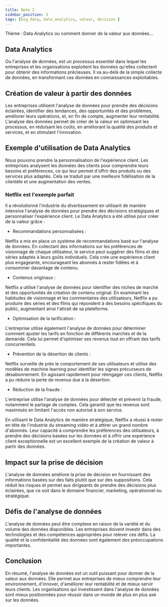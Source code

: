 ```yaml
---
title: Note 2
sidebar_position: 3
tags: [big_data, data_analytics, valeur, decision ]
---
```


Thème : Data Analytics ou comment donner de la valeur aux données...

## Data Analytics

Ou l'analyse de données, est un processus essentiel dans lequel les entreprises et les organisations exploitent les données qu'elles collectent pour obtenir des informations précieuses. Il va au-delà de la simple collecte de données, en transformant ces données en connaissances exploitables.

## Création de valeur à partir des données

Les entreprises utilisent l'analyse de données pour prendre des décisions éclairées, identifier des tendances, des opportunités et des problèmes, améliorer leurs opérations, et, en fin de compte, augmenter leur rentabilité. L'analyse des données permet de créer de la valeur en optimisant les processus, en réduisant les coûts, en améliorant la qualité des produits et services, et en stimulant l'innovation.
  
## Exemple d'utilisation de Data Analytics

Nous pouvons prendre la personnalisation de l'expérience client. Les entreprises analysent les données des clients pour comprendre leurs besoins et préférences, ce qui leur permet d'offrir des produits ou des services plus adaptés. Cela se traduit par une meilleure fidélisation de la clientèle et une augmentation des ventes.

### Netflix est l'exemple parfait

Il a révolutionné l'industrie du divertissement en utilisant de manière intensive l'analyse de données pour prendre des décisions stratégiques et personnaliser l'expérience client. Le Data Analytics a été utilisé pour créer de la valeur grâce :

- Recommandations personnalisées :

 Netflix a mis en place un système de recommandations basé sur l'analyse de données. En collectant des informations sur les préférences de visionnage de chaque utilisateur, le service peut suggérer des films et des séries adaptés à leurs goûts individuels. Cela crée une expérience client plus engageante, encourageant les abonnés à rester fidèles et à consommer davantage de contenu.

- Contenus originaux :

 Netflix a utilisé l'analyse de données pour identifier des niches de marché et des opportunités de création de contenu original. En examinant les habitudes de visionnage et les commentaires des utilisateurs, Netflix a pu produire des séries et des films qui répondent à des besoins spécifiques du public, augmentant ainsi l'attrait de sa plateforme.

- Optimisation de la tarification :

 L'entreprise utilise également l'analyse de données pour déterminer comment ajuster les tarifs en fonction de différents marchés et de la demande. Cela lui permet d'optimiser ses revenus tout en offrant des tarifs concurrentiels.

- Prévention de la désertion de clients :

 Netflix surveille de près le comportement de ses utilisateurs et utilise des modèles de machine learning pour identifier les signes précurseurs de désabonnement. En agissant rapidement pour réengager ces clients, Netflix a pu réduire la perte de revenus due à la désertion.

- Réduction de la fraude :

 L'entreprise utilise l'analyse de données pour détecter et prévenir la fraude, notamment le partage de comptes. Cela garantit que les revenus sont maximisés en limitant l'accès non autorisé à son service.

 En utilisant le Data Analytics de manière stratégique, Netflix a réussi à rester en tête de l'industrie du streaming vidéo et à attirer un grand nombre d'abonnés. Leur capacité à comprendre les préférences des utilisateurs, à prendre des décisions basées sur les données et à offrir une expérience client exceptionnelle est un excellent exemple de la création de valeur à partir des données.

## Impact sur la prise de décision

L'analyse de données améliore la prise de décision en fournissant des informations basées sur des faits plutôt que sur des suppositions. Cela réduit les risques et permet aux dirigeants de prendre des décisions plus éclairées, que ce soit dans le domaine financier, marketing, opérationnel ou stratégique.

## Défis de l'analyse de données

L'analyse de données peut être complexe en raison de la variété et du volume des données disponibles. Les entreprises doivent investir dans des technologies et des compétences appropriées pour relever ces défis. La qualité et la confidentialité des données sont également des préoccupations importantes.

## Conclusion

En résumé, l'analyse de données est un outil puissant pour donner de la valeur aux données. Elle permet aux entreprises de mieux comprendre leur environnement, d'innover, d'améliorer leur rentabilité et de mieux servir leurs clients. Les organisations qui investissent dans l'analyse de données sont mieux positionnées pour réussir dans un monde de plus en plus axé sur les données.
